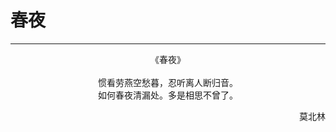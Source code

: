 # 春夜
***
<center>
《春夜》<br>
<br>
惯看劳燕空愁暮，忍听离人断归音。<br>
如何春夜清漏处。多是相思不曾了。<br>

<p align="right">莫北林</p>
<!-- <p align="right">2022年3月4日 暮</p> -->